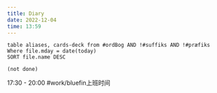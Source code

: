 ```yaml
---
title: Diary
date: 2022-12-04
time: 13:59
---
```


```dataview
table aliases, cards-deck from #ordBog AND !#suffiks AND !#præfiks Where file.mday = date(today)
SORT file.name DESC
```

```tasks
(not done)
```

17:30 - 20:00  #work/bluefin上班时间 